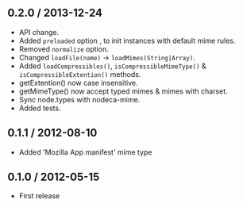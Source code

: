 0.2.0 / 2013-12-24
------------------

- API change.
- Added `preloaded` option , to init instances with default mime rules.
- Removed `normalize` option.
- Changed `loadFile(name)` -> `loadMimes(String|Array)`.
- Added `loadCompressibles()`, `isCompressibleMimeType()` &
  `isCompressibleExtention()` methods.
- getExtention() now case insensitive.
- getMimeType() now accept typed mimes & mimes with charset.
- Sync node.types with nodeca-mime.
- Added tests.


0.1.1 / 2012-08-10
------------------

- Added 'Mozilla App manifest' mime type


0.1.0 / 2012-05-15
------------------

- First release
